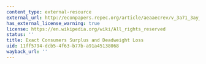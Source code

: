 ```yaml
---
content_type: external-resource
external_url: http://econpapers.repec.org/article/aeaaecrev/v_3a71_3ay_3a1981_3ai_3a4_3ap_3a662-76.htm
has_external_license_warning: true
license: https://en.wikipedia.org/wiki/All_rights_reserved
status: ''
title: Exact Consumers Surplus and Deadweight Loss
uid: 11ff5794-dcb5-4f63-b77b-a91a45138068
wayback_url: ''
---
```

